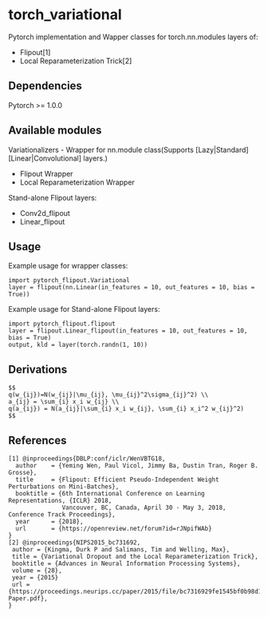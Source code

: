 # torch_variational
Pytorch implementation and Wapper classes for torch.nn.modules layers of:<br>
- Flipout[1]<br>
- Local Reparameterization Trick[2]<br>

## Dependencies
Pytorch >= 1.0.0

## Available modules
Variationalizers - Wrapper for nn.module class(Supports [Lazy|Standard][Linear|Convolutional] layers.)
- Flipout Wrapper<br>
- Local Reparameterization Wrapper<br>

Stand-alone Flipout layers:
- Conv2d_flipout<br>
- Linear_flipout<br>

## Usage

Example usage for wrapper classes:
```
import pytorch_flipout.Variational
layer = flipout(nn.Linear(in_features = 10, out_features = 10, bias = True))
```

Example usage for Stand-alone Flipout layers:
```
import pytorch_flipout.flipout
layer = flipout.Linear_flipout(in_features = 10, out_features = 10, bias = True)
output, kld = layer(torch.randn(1, 10))
```

## Derivations
```
$$
q(w_{ij})=N(w_{ij}|\mu_{ij}, \mu_{ij}^2\sigma_{ij}^2) \\
a_{ij} = \sum_{i} x_i w_{ij} \\
q(a_{ij}) = N(a_{ij}|\sum_{i} x_i w_{ij}, \sum_{i} x_i^2 w_{ij}^2)
$$
```

## References
```
[1] @inproceedings{DBLP:conf/iclr/WenVBTG18,
  author    = {Yeming Wen, Paul Vicol, Jimmy Ba, Dustin Tran, Roger B. Grosse},
  title     = {Flipout: Efficient Pseudo-Independent Weight Perturbations on Mini-Batches},
  booktitle = {6th International Conference on Learning Representations, {ICLR} 2018,
               Vancouver, BC, Canada, April 30 - May 3, 2018, Conference Track Proceedings},
  year      = {2018},
  url       = {https://openreview.net/forum?id=rJNpifWAb}
}
[2] @inproceedings{NIPS2015_bc731692,
 author = {Kingma, Durk P and Salimans, Tim and Welling, Max},
 title = {Variational Dropout and the Local Reparameterization Trick},
 booktitle = {Advances in Neural Information Processing Systems},
 volume = {28},
 year = {2015}
 url = {https://proceedings.neurips.cc/paper/2015/file/bc7316929fe1545bf0b98d114ee3ecb8-Paper.pdf},
}
```
